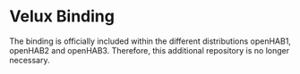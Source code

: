 
# Velux Binding

The binding is officially included within the different distributions openHAB1, openHAB2 and openHAB3.
Therefore, this additional repository is no longer necessary.

